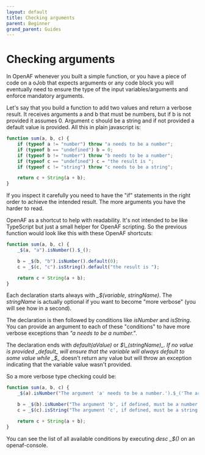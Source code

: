 ```yaml
---
layout: default
title: Checking arguments
parent: Beginner
grand_parent: Guides
---
```


# Checking arguments

In OpenAF whenever you built a simple function, or you have a piece of code on a oJob that expects arguments or any code block you will eventually need to ensure the type of the input variables/arguments and enforce mandatory arguments.

Let's say that you build a function to add two values and return a verbose result. It receives arguments a and b that must be numbers, but if b is not provided it assumes 0. Argument c should be a string and if not provided a default value is provided. All this in plain javascript is:

````javascript
function sum(a, b, c) {
    if (typeof a != "number") throw "a needs to be a number";
    if (typeof b == "undefined") b = 0;
    if (typeof b != "number") throw "b needs to be a number";
    if (typeof c == "undefined") c = "the result is ";
    if (typeof c != "string") throw "c needs to be a string";

    return c + String(a + b);
}
````

If you inspect it carefully you need to have the "if" statements in the right order to achieve the intended result. The more arguments you have the harder to read.

OpenAF as a shortcut to help with readability. It's not intended to be like TypeScript but just a small helper for OpenAF scripting. So the previous function would look like this with these OpenAF shortcuts:

````javascript
function sum(a, b, c) {
    _$(a, "a").isNumber().$_();

    b = _$(b, "b").isNumber().default(0);
    c = _$(c, "c").isString().default("the result is ");

    return c + String(a + b);
}
````

Each declaration starts always with _\_$(variable, stringName)_. The _stringName_ is actually optional if you want to become "more verbose" (you will see how in a second).

The declaration is then followed by conditions like _isNumber_ and _isString_. You can provide an argument to each of these "conditions" to have more verbose exceptions than _"a needs to be a number."_.

The declaration ends with _default(aValue)_ or _$\_(stringName)_. If no value is provided _default_ will ensure that the variable will always default to some value while _$\__ doesn't return any value but will throw an exception indicating that the variable value wasn't provided.

So a more verbose type checking could be:

````javascript
function sum(a, b, c) {
    _$(a).isNumber("The argument 'a' needs to be a number.').$_('The argument 'a' is mandatory for the sum function.');

    b = _$(b).isNumber("The argument 'b', if defined, must be a number.").default(0);
    c = _$(c).isString("The argument 'c', if defined, must be a string.").default("the result is ");

    return c + String(a + b);
}
````

You can see the list of all available conditions by executing _desc \_$()_ on an openaf-console.